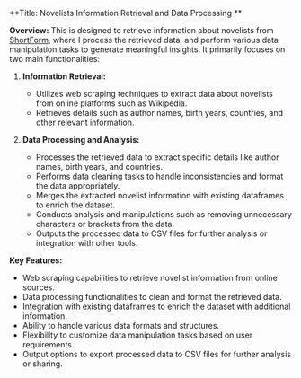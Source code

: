 **Title: Novelists Information Retrieval and Data Processing **

**Overview:**
This is designed to retrieve information about novelists from [ShortForm](https://www.shortform.com/best-books/genre/best-african-books-of-all-time), where I process the retrieved data, and perform various data manipulation tasks to  generate meaningful insights. It primarily focuses on two main functionalities:

1. **Information Retrieval:**
   - Utilizes web scraping techniques to extract data about novelists from online platforms such as Wikipedia.
   - Retrieves details such as author names, birth years, countries, and other relevant information.

2. **Data Processing and Analysis:**
   - Processes the retrieved data to extract specific details like author names, birth years, and countries.
   - Performs data cleaning tasks to handle inconsistencies and format the data appropriately.
   - Merges the extracted novelist information with existing dataframes to enrich the dataset.
   - Conducts analysis and manipulations such as removing unnecessary characters or brackets from the data.
   - Outputs the processed data to CSV files for further analysis or integration with other tools.

**Key Features:**
- Web scraping capabilities to retrieve novelist information from online sources.
- Data processing functionalities to clean and format the retrieved data.
- Integration with existing dataframes to enrich the dataset with additional information.
- Ability to handle various data formats and structures.
- Flexibility to customize data manipulation tasks based on user requirements.
- Output options to export processed data to CSV files for further analysis or sharing.
